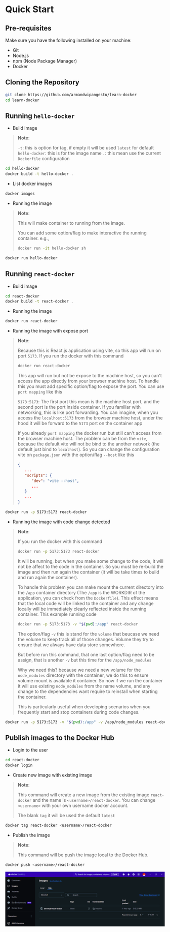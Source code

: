 # Quick Start

## Pre-requisites

Make sure you have the following installed on your machine:

- Git
- Node.js
- npm (Node Package Manager)
- Docker

## Cloning the Repository

```bash
git clone https://github.com/armandwipangestu/learn-docker
cd learn-docker
```

## Running `hello-docker`

- Build image

> **Note**:
>
> `-t`: this is option for tag, if empty it will be used `latest` for default
> `hello-docker`: this is for the image name
> `.`: this mean use the current `Dockerfile` configuration

```bash
cd hello-docker
docker build -t hello-docker .
```

- List docker images

```bash
docker images
```

- Running the image

> **Note**:
>
> This will make container to running from the image.
>
> You can add some option/flag to make interactive the running container. e.g.,
>
> ```bash
> docker run -it hello-docker sh
> ```

```bash
docker run hello-docker
```

## Running `react-docker`

- Build image

```bash
cd react-docker
docker build -t react-docker .
```

- Running the image

```bash
docker run react-docker
```

- Running the image with expose port

> **Note**:
>
> Because this is React.js application using vite, so this app will run on port `5173`. If you run the docker with this command
>
> ```bash
> docker run react-docker
> ```
>
> This app will run but not be expose to the machine host, so you can't access the app directly from your browser machine host. To handle this you must add specific option/flag to expose the port. You can use `port mapping` like this
>
> `5173:5173`: The first port this mean is the machine host port, and the second port is the port inside container. If you familiar with networking, this is like port forwarding. You can imagine, when you access the `localhost:5173` from the browser machine host, under the hood it will be forward to the `5173` port on the container app
>
> If you already `port mapping` the docker run but still can't access from the browser machine host. The problem can be from the `vite`, because the default vite will not be bind to the another network (the default just bind to `localhost`). So you can change the configuration vite on `package.json` with the option/flag `--host` like this
>
> ```json
> {
>    ...
>    "scripts": {
>       "dev": "vite --host",
>       ...
>    }
>    ...
> }
> ```

```bash
docker run -p 5173:5173 react-docker
```

- Running the image with code change detected

> **Note**:
>
> If you run the docker with this command
>
> ```bash
> docker run -p 5173:5173 react-docker
> ```
>
> It will be running, but when you make some change to the code, it will not be affect to the code in the container. So you must be re-build the image and then run again the container (it will be take times to build and run again the container).
>
> To handle this problem you can make mount the current directory into the `/app` container directory (The `/app` is the WORKDIR of the application, you can check from the `Dockerfile`). This effect means that the local code will be linked to the container and any change locally will be immediately clearly reflected inside the running container. This example running code
>
> ```bash
> docker run -p 5173:5173 -v "$(pwd):/app" react-docker
> ```
>
> The option/flag `-v` this is stand for the `volume` that beucase we need the volume to keep track all of those changes. Volume they try to ensure that we always have data store somewhere.
>
> But before run this command, that one last option/flag need to be assign, that is another `-v` but this time for the `/app/node_modules`
>
> Why we need this? because we need a new volume for the `node_modules` directory with the container, we do this to ensure volume mount is available it container. So now if we run the container it will use existing `node_modules` from the name volume, and any change to the dependencies want require to reinstall when starting the container.
>
> This is particularly useful when developing scenarios when you frequently start and stop containers during code changes.

```bash
docker run -p 5173:5173 -v "$(pwd):/app" -v /app/node_modules react-docker
```

## Publish images to the Docker Hub

- Login to the user

```bash
cd react-docker
docker login
```

- Create new image with existing image

> **Note**:
>
> This command will create a new image from the existing image `react-docker` and the name is `<username>/react-docker`. You can change `<username>` with your own username docker account.
>
> The blank `tag` it will be used the default `latest`

```bash
docker tag react-docker <username>/react-docker
```

- Publish the image

> **Note**:
>
> This command will be push the image local to the Docker Hub.

```bash
docker push <username>/react-docker
```

![Docker Hub](assets/docker-hub.png)
